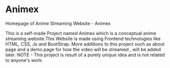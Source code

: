 # Animex
Homepage of Anime Streaming Website - Animex 

This is a self-made Project named Animex which is a conceptual anime streaming website.This Website is made using Frontend technologies like HTML, CSS, Js and BootStrap.
More additions to this project such as about page and a demo page for how the video will be streamed , will be added later.
NOTE - This project is result of a purely unique idea and is not related to anyone's work. 
